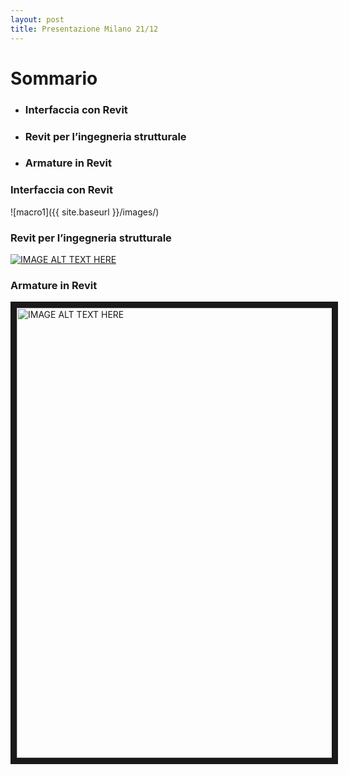 ```yaml
---
layout: post
title: Presentazione Milano 21/12
---
```


# Sommario

- ### Interfaccia con Revit
- ### Revit per l’ingegneria strutturale
- ### Armature in Revit

### Interfaccia con Revit
![macro1]({{ site.baseurl }}/images/)

### Revit per l’ingegneria strutturale
[![IMAGE ALT TEXT HERE](http://img.youtube.com/vi/5oWWmZVL6R0/0.jpg)](http://www.youtube.com/watch?v=5oWWmZVL6R0)

### Armature in Revit
<a href="https://www.youtube.com/watch?v=5oWWmZVL6R0" target="_self"><img src="http://img.youtube.com/vi/5oWWmZVL6R0/0.jpg" 
alt="IMAGE ALT TEXT HERE" width="1152" height="720" border="10" /></a>
